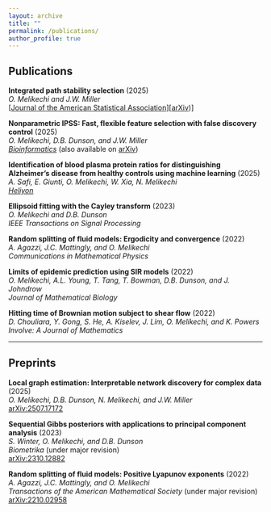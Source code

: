 ```yaml
---
layout: archive
title: ""
permalink: /publications/
author_profile: true
---
```


## Publications

**Integrated path stability selection** (2025)  
*O. Melikechi and J.W. Miller*  
[[Journal of the American Statistical Association](https://doi.org/10.1080/01621459.2025.2525589)][[arXiv](https://arxiv.org/abs/2403.15877))]  

**Nonparametric IPSS: Fast, flexible feature selection with false discovery control** (2025)  
*O. Melikechi, D.B. Dunson, and J.W. Miller*  
*[Bioinformatics](https://doi.org/10.1093/bioinformatics/btaf299)* (also available on [arXiv](https://arxiv.org/abs/2410.02208))  

**Identification of blood plasma protein ratios for distinguishing Alzheimer’s disease from healthy controls using machine learning** (2025)  
*A. Safi, E. Giunti, O. Melikechi, W. Xia, N. Melikechi*  
*[Heliyon](https://doi.org/10.1016/j.heliyon.2025.e3795)*  

**Ellipsoid fitting with the Cayley transform** (2023)  
*O. Melikechi and D.B. Dunson*  
*IEEE Transactions on Signal Processing*  

**Random splitting of fluid models: Ergodicity and convergence** (2022)  
*A. Agazzi, J.C. Mattingly, and O. Melikechi*  
*Communications in Mathematical Physics*  

**Limits of epidemic prediction using SIR models** (2022)  
*O. Melikechi, A.L. Young, T. Tang, T. Bowman, D.B. Dunson, and J. Johndrow*  
*Journal of Mathematical Biology*  

**Hitting time of Brownian motion subject to shear flow** (2022)  
*D. Chouliara, Y. Gong, S. He, A. Kiselev, J. Lim, O. Melikechi, and K. Powers*  
*Involve: A Journal of Mathematics*  

---

## Preprints

**Local graph estimation: Interpretable network discovery for complex data** (2025)  
*O. Melikechi, D.B. Dunson, N. Melikechi, and J.W. Miller*  
[arXiv:2507.17172](https://arxiv.org/abs/2507.17172)  

**Sequential Gibbs posteriors with applications to principal component analysis** (2023)  
*S. Winter, O. Melikechi, and D.B. Dunson*  
*Biometrika* (under major revision)  
[arXiv:2310.12882](https://arxiv.org/abs/2310.12882)  

**Random splitting of fluid models: Positive Lyapunov exponents** (2022)  
*A. Agazzi, J.C. Mattingly, and O. Melikechi*  
*Transactions of the American Mathematical Society* (under major revision)  
[arXiv:2210.02958](https://arxiv.org/abs/2210.02958)
